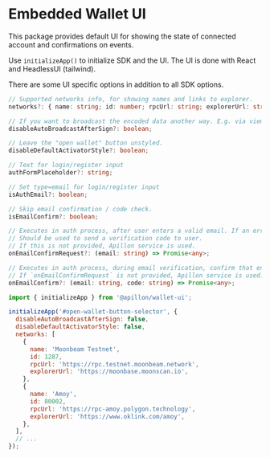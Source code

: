 # Embedded Wallet UI

This package provides default UI for showing the state of connected account and confirmations on events.

Use `initializeApp()` to initialize SDK and the UI. The UI is done with React and HeadlessUI (tailwind).

There are some UI specific options in addition to all SDK options.

```ts
// Supported networks info, for showing names and links to explorer.
networks?: { name: string; id: number; rpcUrl: string; explorerUrl: string }[];

// If you want to broadcast the encoded data another way. E.g. via viem/ethers.
disableAutoBroadcastAfterSign?: boolean;

// Leave the "open wallet" button unstyled.
disableDefaultActivatorStyle?: boolean;

// Text for login/register input
authFormPlaceholder?: string;

// Set type=email for login/register input
isAuthEmail?: boolean;

// Skip email confirmation / code check.
isEmailConfirm?: boolean;

// Executes in auth process, after user enters a valid email. If an error is thrown, the auth process will terminate.
// Should be used to send a verification code to user.
// If this is not provided, Apillon service is used.
onEmailConfirmRequest?: (email: string) => Promise<any>;

// Executes in auth process, during email verification, confirm that entered code is correct.
// If `onEmailConfirmRequest` is not provided, Apillon service is used.
onEmailConfirm?: (email: string, code: string) => Promise<any>;
```

```js
import { initializeApp } from '@apillon/wallet-ui';

initializeApp('#open-wallet-button-selector', {
  disableAutoBroadcastAfterSign: false,
  disableDefaultActivatorStyle: false,
  networks: [
    {
      name: 'Moonbeam Testnet',
      id: 1287,
      rpcUrl: 'https://rpc.testnet.moonbeam.network',
      explorerUrl: 'https://moonbase.moonscan.io',
    },
    {
      name: 'Amoy',
      id: 80002,
      rpcUrl: 'https://rpc-amoy.polygon.technology',
      explorerUrl: 'https://www.oklink.com/amoy',
    },
  ],
  // ...
});
```
